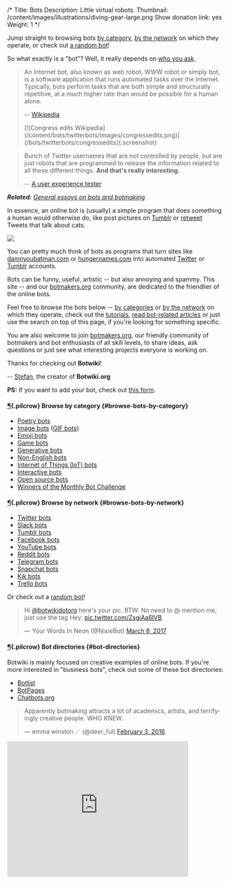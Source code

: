 /*
Title: Bots
Description: Little virtual robots.
Thumbnail: /content/images/illustrations/diving-gear-large.png
Show donation link: yes
Weight: 1
*/

<div class="note">
  <p>
    Jump straight to browsing bots <a href="#browse-bots-by-category">by category</a>, <a href="#browse-bots-by-network">by the network</a> on which they operate, or check out <a href="/random-bot">a random bot</a>!
  </p>
</div>

So what exactly is a "bot"? Well, it really depends on [who you ask](/what-is-a-bot).

<blockquote>
  <div class="row">
    <div class="col-sm-12 col-md-6 no-pad">
      <p>An Internet bot, also known as web robot, WWW robot or simply bot, is a software application that runs automated tasks over the Internet. Typically, bots perform tasks that are both simple and structurally repetitive, at a much higher rate than would be possible for a human alone.</p>
      <p>
        -- <a href="https://en.wikipedia.org/wiki/Internet_bot">Wikipedia</a>
      </p>
    </div>
    <div class="col-sm-12 col-md-6" markdown=1>
[![Congress edits Wikipedia](/content/bots/twitterbots/images/congressedits.png)](/bots/twitterbots/congressedits){.screenshot}
  </div>
</div>
</blockquote>




> Bunch of Twitter usernames that are not controlled by people, but are just robots that are programmed to release the information related to all these different things. **And that's really interesting.**
>
> -- [A user experience tester](http://peek.usertesting.com/result/20922996954524)


***Related:** [General essays on bots and botmaking](/articles/#general-essays)*

In essence, an online bot is (usually) a simple program that does something a human would otherwise do, like post pictures on [Tumblr](https://www.tumblr.com/) or [retweet](https://twitter.com/) Tweets that talk about cats.


<p class="screenshot float-left">
  <a href="/bots/tumblr-bots/deadspelunkers">
    <img src="/content/bots/tumblr-bots/images/deadspelunkers.png">
  </a>
</p>

You can pretty much think of bots as programs that turn sites like [damnyoubatman.com](http://damnyoubatman.com/) or [hungernames.com](http://hungernames.com/) into automated [Twitter](https://twitter.com/) or [Tumblr](https://www.tumblr.com/) accounts. 


Bots can be funny, useful, artistic -- but also annoying and spammy. This site -- and our [botmakers.org](https://botmakers.org/) community, are dedicated to the friendlier of the online bots.


Feel free to browse the bots below -- [by categories](#browse-bots-by-category) or [by the network](#browse-bots-by-network) on which they operate, check out the [tutorials](/tutorials/), [read bot-related articles](/articles/) or just use the search on top of this page, if you're looking for something specific.


You are also welcome to join [botmakers.org](https://botmakers.org/), our friendly community of botmakers and bot enthusiasts of all skill levels, to share ideas, ask questions or just see what interesting projects everyone is working on.


Thanks for checking out **Botwiki**!

-- [Stefan](https://twitter.com/fourtonfish), the creator of **Botwiki.org**

**PS:** If you want to add your bot, check out [this form](https://botwiki.org/submit-your-bot).


#### [¶](#browse-bots-by-category){.pilcrow} Browse by category {#browse-bots-by-category}

- [Poetry bots](/tag/bot+poetry)
- [Image bots](/tag/bot+images) ([GIF bots](/tag/bot+gif))
- [Emoji bots](/tag/bot+emoji)
- [Game bots](/tag/bot+game)
- [Generative bots](/tag/bot+generative/)
- [Non-English bots](/tag/bot+non-english)
- [Internet of Things (IoT) bots](/bots/iot)
- [Interactive bots](/tag/bot+interactive)
- [Open source bots](/tag/bot+opensource)
- [Winners of the Monthly Bot Challenge](/tag/bot+monthlybotchallenge+winner)

#### [¶](#browse-bots-by-network){.pilcrow} Browse by network {#browse-bots-by-network}


- [Twitter bots](/bots/twitterbots/)
- [Slack bots](/bots/slackbots/)
- [Tumblr bots](/bots/tumblr-bots/)
- [Facebook bots](/bots/facebook-messenger-bots/)
- [YouTube bots](/bots/youtube-bots/)
- [Reddit bots](/bots/redditbots/)
- [Telegram bots](/bots/telegram-bots/)
- [Snapchat bots](/tag/snapchatbot/)
- [Kik bots](/tag/kikbot/)
- [Trello bots](/bots/trello-bots/)

Or check out a [random bot](/random-bot)!


<blockquote class="twitter-tweet" data-conversation="none" data-lang="en"><p lang="en" dir="ltr">Hi <a href="https://twitter.com/botwikidotorg">@botwikidotorg</a> here&#39;s your pic. BTW: No need to @ mention me, just use the tag Hey: <a href="https://t.co/ZsgiAa6IVB">pic.twitter.com/ZsgiAa6IVB</a></p>&mdash; Your Words In Neon (@NixieBot) <a href="https://twitter.com/NixieBot/status/839493822103044096">March 8, 2017</a></blockquote>
    
#### [¶](#bot-directories){.pilcrow} Bot directories {#bot-directories}

Botwiki is mainly focused on creative examples of online bots. If you're more interested in "business bots", check out some of these bot directories:

- [Botlist](https://botlist.co/)
- [BotPages](https://www.botpages.com/)
- [Chatbots.org](https://www.chatbots.org/)

<blockquote class="twitter-tweet" data-lang="en"><p lang="en" dir="ltr">Apparently botmaking attracts a lot of academics, artists, and terrifyingly creative people. WHO KNEW.</p>&mdash; emma winston ☄ (@deer_ful) <a href="https://twitter.com/deer_ful/status/694964643710771200">February 3, 2016</a></blockquote>



<div class="video-wrapper"><iframe width="420" height="315" src="https://www.youtube.com/embed/ZtWTUt2RZh0" frameborder="0" allowfullscreen></iframe></div>


<script async src="//platform.twitter.com/widgets.js" charset="utf-8"></script>
